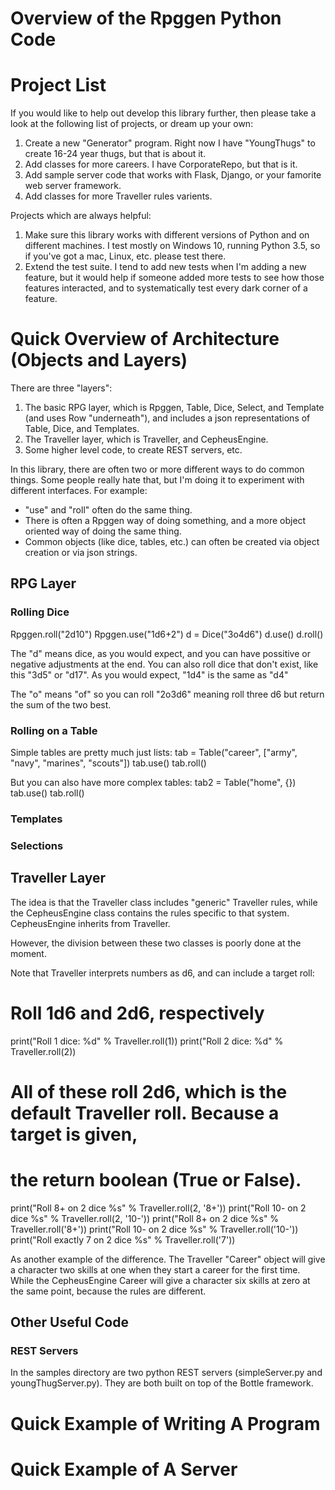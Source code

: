 
# Overview of the Rpggen Python Code

# Project List

If you would like to help out develop this library further, then please take a look at the following list of projects, or dream up your own:
1. Create a new "Generator" program.  Right now I have "YoungThugs" to create 16-24 year thugs, but that is about it.  
2. Add classes for more careers.  I have CorporateRepo, but that is it.
3. Add sample server code that works with Flask, Django, or your famorite web server framework.
3. Add classes for more Traveller rules varients.

Projects which are always helpful:
1. Make sure this library works with different versions of Python and on different machines.  I test mostly on Windows 10, running Python 3.5, so if you've got a mac, Linux, etc. please test there.
2. Extend the test suite.  I tend to add new tests when I'm adding a new feature, but it would help if someone added more tests to see how those features interacted, and to systematically test every dark corner of a feature.

# Quick Overview of Architecture (Objects and Layers)

There are three "layers":
1. The basic RPG layer, which is Rpggen, Table, Dice, Select, and Template (and uses Row "underneath"), and includes a json representations of Table, Dice, and Templates.
2. The Traveller layer, which is Traveller, and CepheusEngine.
3. Some higher level code, to create REST servers, etc.

In this library, there are often two or more different ways to do common things.  Some people really hate that, but I'm doing it to experiment with different interfaces. For example:
* "use" and "roll" often do the same thing.
* There is often a Rpggen way of doing something, and a more object oriented way of doing the same thing.
* Common objects (like dice, tables, etc.) can often be created via object creation or via json strings.

## RPG Layer

### Rolling Dice

   Rpggen.roll("2d10")
   Rpggen.use("1d6+2")
   d = Dice("3o4d6")
   d.use()
   d.roll()

The "d" means dice, as you would expect, and you can have possitive or negative adjustments at the end.  You can also roll dice that don't exist, like this "3d5" or "d17".  As you would expect, "1d4" is the same as "d4"

The "o" means "of" so you can roll "2o3d6" meaning roll three d6 but return the sum of the two best.

### Rolling on a Table

Simple tables are pretty much just lists:
    tab = Table("career", ["army", "navy", "marines", "scouts"])
    tab.use()
    tab.roll()

But you can also have more complex tables:
    tab2 = Table("home", {})
    tab.use()
    tab.roll()

### Templates

### Selections

## Traveller Layer

The idea is that the Traveller class includes "generic" Traveller rules, while the CepheusEngine class contains the rules specific to that system.  CepheusEngine inherits from Traveller.

However, the division between these two classes is poorly done at the moment.

Note that Traveller interprets numbers as d6, and can include a target roll:
   # Roll 1d6 and 2d6, respectively
   print("Roll 1 dice: %d" % Traveller.roll(1))
   print("Roll 2 dice: %d" % Traveller.roll(2))

   # All of these roll 2d6, which is the default Traveller roll.  Because a target is given,
   # the return boolean (True or False).
   print("Roll 8+ on 2 dice %s" % Traveller.roll(2, '8+'))
   print("Roll 10- on 2 dice %s" % Traveller.roll(2, '10-'))
   print("Roll 8+ on 2 dice %s" % Traveller.roll('8+'))
   print("Roll 10- on 2 dice %s" % Traveller.roll('10-'))
   print("Roll exactly 7 on 2 dice %s" % Traveller.roll('7'))

As another example of the difference.  The Traveller "Career" object will give a character two skills at one when they start a career for the first time.  While the CepheusEngine Career will give a character six skills at zero at the same point, because the rules are different.

## Other Useful Code

### REST Servers

In the samples directory are two python REST servers (simpleServer.py and youngThugServer.py).  They are both built on top of the Bottle framework.


# Quick Example of Writing A Program

# Quick Example of A Server